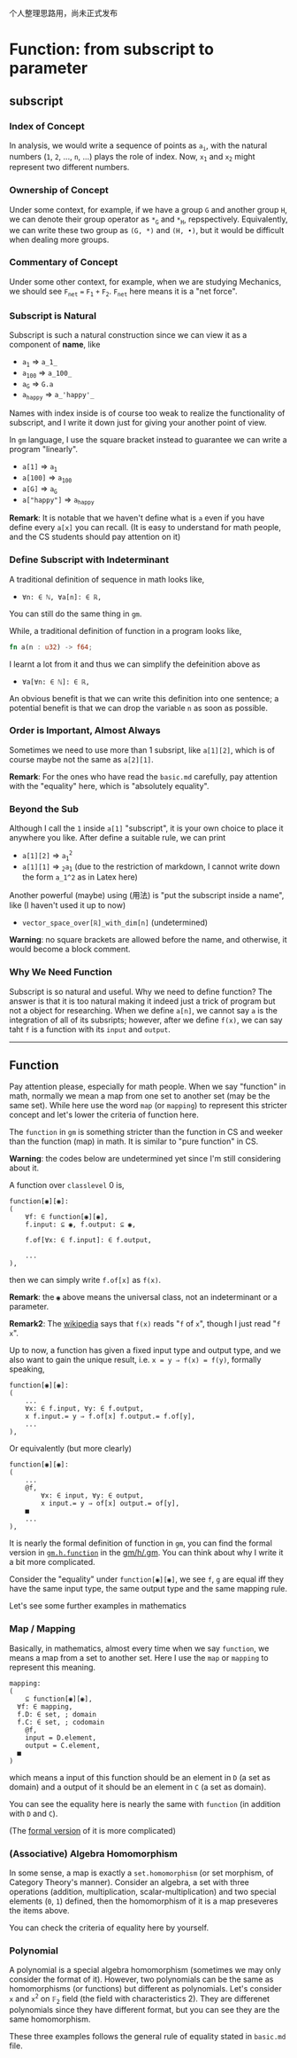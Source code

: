个人整理思路用，尚未正式发布
# Function: from subscript to parameter

## subscript
<!-- Roughly speaking, a program is an arrangement of **finite** many characters, which make it impossible to define infinite many concepts in a program. It is terrible. In order to solve it, I'll introduce the notation of subscript. -->


### Index of Concept
In analysis, we would write a sequence of points as `a`<sub>`i`</sub>, with the natural numbers (`1`, `2`, ..., `n`, ...) plays the role of index. Now, `x`<sub>`1`</sub> and `x`<sub>`2`</sub> might represent two different numbers.
<!-- By this notation, if we have a uncountable index set `I`, we can define uncountable many concepts by `a`<sub>`i`</sub>.  -->

### Ownership of Concept
Under some context, for example, if we have a group `G` and another group `H`, we can denote their group operator as `*`<sub>`G`</sub> and `*`<sub>`H`</sub>, repspectively. Equivalently, we can write these two group as `(G, *)` and `(H, •)`, but it would be difficult when dealing more groups.

### Commentary of Concept
Under some other context, for example, when we are studying Mechanics, we should see `F`<sub>`net`</sub> `=` `F`<sub>`1`</sub> `+` `F`<sub>`2`</sub>. `F`<sub>`net`</sub> here means it is a "net force".

### Subscript is Natural
Subscript is such a natural construction since we can view it as a component of **name**, like
* `a`<sub>`1`</sub> => `a_1_`
* `a`<sub>`100`</sub> => `a_100_`
* `a`<sub>`G`</sub> => `G.a`
* `a`<sub>`happy`</sub> => `a_'happy'_`

Names with index inside is of course too weak to realize the functionality of subscript, and I write it down just for giving your another point of view.

In `gm` language, I use the square bracket instead to guarantee we can write a program "linearly".
* `a[1]` => `a`<sub>`1`</sub>
* `a[100]` => `a`<sub>`100`</sub>
* `a[G]` => `a`<sub>`G`</sub>
* `a["happy"]` => `a`<sub>`happy`</sub>

**Remark**: It is notable that we haven't define what is `a` even if you have define every `a[x]` you can recall. (It is easy to understand for math people, and the CS students should pay attention on it)

### Define Subscript with Indeterminant
A traditional definition of sequence in math looks like,
* `∀n: ∈ ℕ, ∀a[n]: ∈ ℝ,`

You can still do the same thing in `gm`.

While, a traditional definition of function in a program looks like,
```rust
fn a(n : u32) -> f64;
```
I learnt a lot from it and thus we can simplify the defeinition above as
* `∀a[∀n: ∈ ℕ]: ∈ ℝ,`

An obvious benefit is that we can write this definition into one sentence; a potential benefit is that we can drop the variable `n` as soon as possible.

### Order is Important, Almost Always
<!-- ? Maybe I can define something like relation here. -->
Sometimes we need to use more than 1 subsript, like `a[1][2]`, which is of course maybe not the same as `a[2][1]`.

**Remark**: For the ones who have read the `basic.md` carefully, pay attention with the "equality" here, which is "absolutely equality".



### Beyond the Sub
Although I call the `1` inside `a[1]` "subscript", it is your own choice to place it anywhere you like. After define a suitable rule, we can print
* `a[1][2]` => `a`<sub>`1`</sub><sup>`2`</sup>
* `a[1][1]` => <sub>`2`</sub>`a`<sub>`1`</sub>
(due to the restriction of markdown, I cannot write down the form `a_1^2` as in Latex here)

Another powerful (maybe) using (用法) is "put the subscript inside a name", like (I haven't used it up to now)
* `vector_space_over[ℝ]_with_dim[n]` (undetermined)

**Warning**: no square brackets are allowed before the name, and otherwise, it would become a block comment.

### Why We Need Function
Subscript is so natural and useful. Why we need to define function? The answer is that it is too natural making it indeed just a trick of program but not a object for researching. When we define `a[n]`, we cannot say `a` is the integration of all of its subsripts; however, after we define `f(x)`, we can say taht `f` is a function with its `input` and `output`.

---

## Function
Pay attention please, especially for math people. When we say "function" in math, normally we mean a map from one set to another set (may be the same set). While here use the word `map` (or `mapping`) to represent this stricter concept and let's lower the criteria of function here.

The `function` in `gm` is something stricter than the function in CS and weeker than the function (map) in math. It is similar to "pure function" in CS.

**Warning**: the codes below are undetermined yet since I'm still considering about it.

A function over `classlevel` 0 is,
```gm
function[◉][◉]:
(
	∀f: ∈ function[◉][◉],
	f.input: ⊆ ◉, f.output: ⊆ ◉,

	f.of[∀x: ∈ f.input]: ∈ f.output,

	...
),
```
then we can simply write `f.of[x]` as `f(x)`.

**Remark**: the `◉` above means the universal class, not an indeterminant or a parameter.

**Remark2**: The [wikipedia](https://en.wikipedia.org/wiki/Function_(mathematics)) says that `f(x)` reads "`f` of `x`", though I just read "`f` `x`".

Up to now, a function has given a fixed input type and output type, and we also want to gain the unique result, i.e. `x = y ⇒ f(x) = f(y)`, formally speaking,
```gm
function[◉][◉]:
(
	...
	∀x: ∈ f.input, ∀y: ∈ f.output,
	x f.input.= y ⇒ f.of[x] f.output.= f.of[y],
	...
),
```
Or equivalently (but more clearly)
```gm
function[◉][◉]:
(
	...
	@f,
		∀x: ∈ input, ∀y: ∈ output,
		x input.= y ⇒ of[x] output.= of[y],
	■
	...
),
```

It is nearly the formal definition of function in `gm`, you can find the formal version in [`gm.h.function`](https://doc.gm-lang.org/src/gm.h) in the [gm/h/.gm](../h/.gm). You can think about why I write it a bit more complicated.

Consider the "equality" under  `function[◉][◉]`, we see `f`, `g` are equal iff they have the same input type, the same output type and the same mapping rule.

Let's see some further examples in mathematics

### Map / Mapping
Basically, in mathematics, almost every time when we say `function`, we means a map from a set to another set. Here I use the `map` or `mapping` to represent this meaning.
```gm
mapping:
(
	⊆ function[◉][◉],
  ∀f: ∈ mapping,
  f.D: ∈ set, ; domain
  f.C: ∈ set, ; codomain
	@f,
  	input = D.element,
  	output = C.element,
  ■
)
```
which means a input of this function should be an element in `D` (a set as domain) and a output of it should be an element in `C` (a set as domain).

You can see the equality here is nearly the same with `function` (in addition with `D` and `C`).

(The [formal version](https://doc.gm-lang.org/src/gm.h.set) of it is more complicated)

### (Associative) Algebra Homomorphism
In some sense, a map is exactly a `set.homomorphism` (or set morphism, of Category Theory's manner). Consider an algebra, a set with three operations (addition, multiplication, scalar-multiplication) and two special elements (`0`, `1`) defined, then the homomorphism of it is a map preseveres the items above.

You can check the criteria of equality here by yourself.

### Polynomial
A polynomial is a special algebra homomorphism (sometimes we may only consider the format of it). However, two polynomials can be the same as homomorphisms (or functions) but different as polynomials. Let's consider `x` and `x`<sup>`2`</sup> on `𝔽`<sub>`2`</sub> field (the field with characteristics 2). They are differenet polynomials since they have different format, but you can see they are the same homomorphism.

These three examples follows the general rule of equality stated in `basic.md` file.